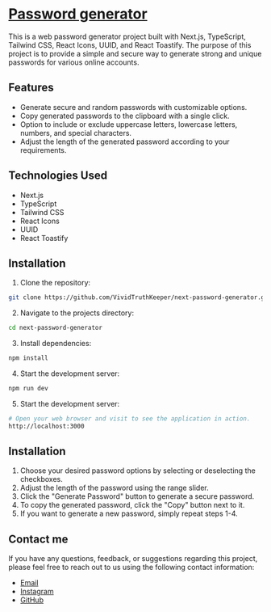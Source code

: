 # [Password generator](http://next-password-generator-alpha.vercel.app/)

This is a web password generator project built with Next.js, TypeScript, Tailwind CSS, React Icons, UUID, and React Toastify. The purpose of this project is to provide a simple and secure way to generate strong and unique passwords for various online accounts.

## Features

- Generate secure and random passwords with customizable options.
- Copy generated passwords to the clipboard with a single click.
- Option to include or exclude uppercase letters, lowercase letters, numbers, and special characters.
- Adjust the length of the generated password according to your requirements.

## Technologies Used

- Next.js
- TypeScript
- Tailwind CSS
- React Icons
- UUID
- React Toastify

## Installation

1. Clone the repository:

```bash
git clone https://github.com/VividTruthKeeper/next-password-generator.git
```

2. Navigate to the projects directory:

```bash 
cd next-password-generator
```

3. Install dependencies:

```bash 
npm install
```
 
4. Start the development server:

```bash 
npm run dev
```

5. Start the development server:

```bash 
# Open your web browser and visit to see the application in action.
http://localhost:3000
```

## Installation

1. Choose your desired password options by selecting or deselecting the checkboxes.
2. Adjust the length of the password using the range slider.
3. Click the "Generate Password" button to generate a secure password.
4. To copy the generated password, click the "Copy" button next to it.
5. If you want to generate a new password, simply repeat steps 1-4.

## Contact me

If you have any questions, feedback, or suggestions regarding this project, please feel free to reach out to us using the following contact information:
- [Email](mailto:mr.aydogdy02@gmail.com)
- [Instagram](https://www.instagram.com/duggthevicious)
- [GitHub](https://www.github.com/VividTruthKeeper)
